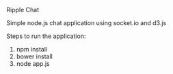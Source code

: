 Ripple Chat

Simple node.js chat application using socket.io and d3.js

Steps to run the application:

1. npm install
2. bower install
3. node app.js
